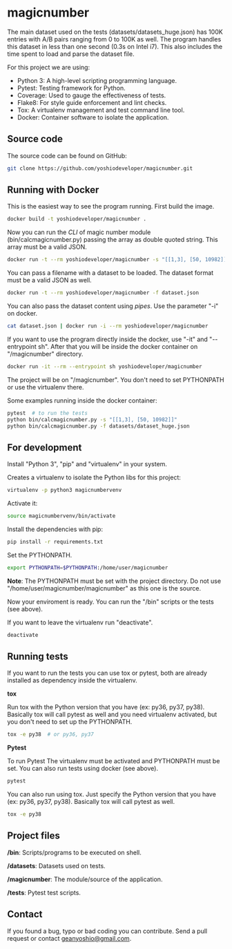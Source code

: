 # magicnumber

The main dataset used on the tests (datasets/datasets_huge.json) has 100K entries with A/B pairs ranging from 0 to 100K as well. The program handles this dataset in less than one second (0.3s on Intel i7). This also includes the time spent to load and parse the dataset file.

For this project we are using:

- Python 3: A high-level scripting programming language.
- Pytest: Testing framework for Python.
- Coverage: Used to gauge the effectiveness of tests.
- Flake8: For style guide enforcement and lint checks.
- Tox: A virtualenv management and test command line tool.
- Docker: Container software to isolate the application.


## Source code

The source code can be found on GitHub:

```bash
git clone https://github.com/yoshiodeveloper/magicnumber.git
```


## Running with Docker

This is the easiest way to see the program running. First build the image.

```bash
docker build -t yoshiodeveloper/magicnumber .
```

Now you can run the *CLI* of magic number module (bin/calcmagicnumber.py) passing the array as double quoted string. This array must be a valid JSON.

```bash
docker run -t --rm yoshiodeveloper/magicnumber -s "[[1,3], [50, 10982]]"
```

You can pass a filename with a dataset to be loaded. The dataset format must be a valid JSON as well.

```bash
docker run -t --rm yoshiodeveloper/magicnumber -f dataset.json
```

You can also pass the dataset content using *pipes*. Use the parameter "-i" on docker.

```bash
cat dataset.json | docker run -i --rm yoshiodeveloper/magicnumber
```

If you want to use the program directly inside the docker, use "-it" and "--entrypoint sh". After that you will be inside the docker container on "/magicnumber" directory.

```bash
docker run -it --rm --entrypoint sh yoshiodeveloper/magicnumber
```

The project will be on "/magicnumber". You don't need to set PYTHONPATH or use the virtualenv there.

Some examples running inside the docker container:

```bash
pytest  # to run the tests
python bin/calcmagicnumber.py -s "[[1,3], [50, 10982]]"
python bin/calcmagicnumber.py -f datasets/dataset_huge.json
```


## For development

Install "Python 3", "pip" and "virtualenv" in your system.

Creates a virtualenv to isolate the Python libs for this project:

```bash
virtualenv -p python3 magicnumbervenv
```

Activate it:

```bash
source magicnumbervenv/bin/activate
```

Install the dependencies with pip:

```bash
pip install -r requirements.txt
```

Set the PYTHONPATH.

```bash
export PYTHONPATH=$PYTHONPATH:/home/user/magicnumber
```

**Note**: The PYTHONPATH must be set with the project directory. Do not use "/home/user/magicnumber/magicnumber" as this one is the source.

Now your enviroment is ready. You can run the "/bin" scripts or the tests (see above).

If you want to leave the virtualenv run "deactivate".

```bash
deactivate
```


## Running tests

If you want to run the tests you can use tox or pytest, both are already installed as dependency inside the virtualenv.

**tox**

Run tox with the Python version that you have (ex: py36, py37, py38). Basically tox will call pytest as well and you need virtualenv activated, but you don't need to set up the PYTHONPATH.

```bash
tox -e py38  # or py36, py37
```

**Pytest**

To run Pytest
The virtualenv must be activated and PYTHONPATH must be set. You can also run tests using docker (see above).

```bash
pytest
```

You can also run using tox. Just specify the Python version that you have (ex: py36, py37, py38). Basically tox will call pytest as well.

```bash
tox -e py38
```


## Project files

**/bin**: Scripts/programs to be executed on shell.

**/datasets**: Datasets used on tests.
 
**/magicnumber**: The module/source of the application.
 
**/tests**: Pytest test scripts.
 
 
## Contact

If you found a bug, typo or bad coding you can contribute. Send a pull request or contact geanyoshio@gmail.com.

